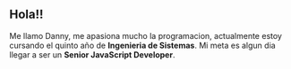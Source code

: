 ## Hola!!

Me llamo Danny, me apasiona mucho la programacion, actualmente estoy cursando el quinto año de **Ingenieria de Sistemas**. Mi meta es algun dia llegar a ser un **Senior JavaScript Developer**.


